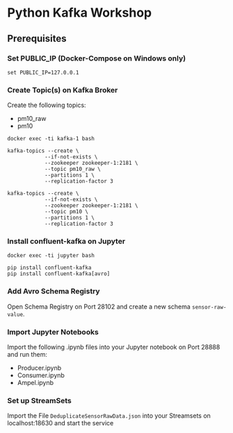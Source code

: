 # Python Kafka Workshop

## Prerequisites

### Set PUBLIC_IP (Docker-Compose on Windows only)
```
set PUBLIC_IP=127.0.0.1
```

### Create Topic(s) on Kafka Broker
Create the following topics:
- pm10_raw
- pm10

```
docker exec -ti kafka-1 bash
```

```
kafka-topics --create \
			--if-not-exists \
			--zookeeper zookeeper-1:2181 \
			--topic pm10_raw \
			--partitions 1 \
			--replication-factor 3

kafka-topics --create \
			--if-not-exists \
			--zookeeper zookeeper-1:2181 \
			--topic pm10 \
			--partitions 1 \
			--replication-factor 3
```
### Install confluent-kafka on Jupyter
```
docker exec -ti jupyter bash
```

```
pip install confluent-kafka
pip install confluent-kafka[avro]
```

### Add Avro Schema Registry
Open Schema Registry on Port 28102 and create a new schema ```sensor-raw-value```.


### Import Jupyter Notebooks
Import the following .ipynb files into your Jupyter notebook on Port 28888 and run them:
- Producer.ipynb
- Consumer.ipynb
- Ampel.ipynb

### Set up StreamSets
Import the File ```DeduplicateSensorRawData.json``` into your Streamsets on localhost:18630 and start the service
